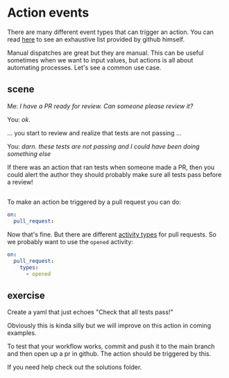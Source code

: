 # Action events
There are many different event types that can trigger an action.
You can read [here](https://docs.github.com/en/actions/reference/events-that-trigger-workflows) to see an exhaustive list provided by github himself.

Manual dispatches are great but they are manual. This can be useful sometimes when we want to input values, but actions is all about automating processes. Let's see a common use case.

## scene
Me: _I have a PR ready for review. Can someone please review it?_

You: _ok._

... you start to review and realize that tests are not passing ...

You: _darn. these tests are not passing and I could have been doing something else_

If there was an action that ran tests when someone made a PR, then you could alert the author they should probably make sure all tests pass before a review!
## 

To make an action be triggered by a pull request you can do:
```yaml
on:
  pull_request:
```
Now that's fine. But there are different [activity types](https://docs.github.com/en/actions/reference/events-that-trigger-workflows) for pull requests.
So we probably want to use the `opened` activity:
```yaml
on:
  pull_request:
    types:
      - opened
```

## exercise
Create a yaml that just echoes "Check that all tests pass!"

Obviously this is kinda silly but we will improve on this action in coming examples.

To test that your workflow works, commit and push it to the main branch and then open up a pr in github. The action should be triggered by this.

If you need help check out the solutions folder.